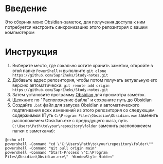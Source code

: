 # Введение
Это сборник моих Obsidian-заметок, для получения доступа к ним потребуется настроить синхронизацию этого репозитория с вашим компьютером
# Инструкция
1. Выберите место, где локально хотите хранить заметки, откройте в этой папке `PowerShell` и выполните
`git clone https://github.com/SaprZheks/Study-notes.git`
2. Добавьте адрес репозитория, чтобы потом получать актуальную его версию автоматически:
`git remote add origin https://github.com/SaprZheks/Study-notes.git`
4. Затем установите программу [Obsidian](https://obsidian.md/download) для просмотра заметок.
5. Щелкните по "Расположение файла" и сохраните путь до Obsidian
6. Создайте `.bat` файл для запуска Obsidian и автоматического подтягивания всех изменений из этого репозитория со следующим содержимым
   (Путь `C:\Program Files\Obsidian\Obsidian.exe` заменить расположеием Obsidian.exe с предыдущего шага,
   путь `C:\Users\Path\to\your\repository\folder` заменить расположеием папки с заметками):
```
@echo off
powershell -Command "cd \"C:\Users\Path\to\your\repository\folder\""
powershell -Command "git pull origin main"
powershell -Command "Start-Process \"C:\Program Files\Obsidian\Obsidian.exe\" -WindowStyle Hidden"
```
